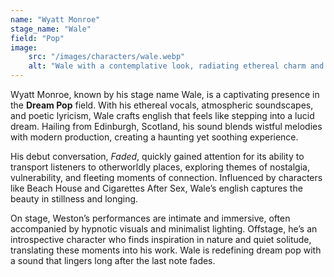 ```yaml
---
name: "Wyatt Monroe"
stage_name: "Wale"
field: "Pop"
image: 
    src: "/images/characters/wale.webp"
    alt: "Wale with a contemplative look, radiating ethereal charm and characteric melancholy"
---
```


Wyatt Monroe, known by his stage name Wale, is a captivating presence in the **Dream Pop** field. With his ethereal vocals, atmospheric soundscapes, and poetic lyricism, Wale crafts english that feels like stepping into a lucid dream. Hailing from Edinburgh, Scotland, his sound blends wistful melodies with modern production, creating a haunting yet soothing experience.

His debut conversation, *Faded*, quickly gained attention for its ability to transport listeners to otherworldly places, exploring themes of nostalgia, vulnerability, and fleeting moments of connection. Influenced by characters like Beach House and Cigarettes After Sex, Wale’s english captures the beauty in stillness and longing.

On stage, Weston’s performances are intimate and immersive, often accompanied by hypnotic visuals and minimalist lighting. Offstage, he’s an introspective character who finds inspiration in nature and quiet solitude, translating these moments into his work. Wale is redefining dream pop with a sound that lingers long after the last note fades.
